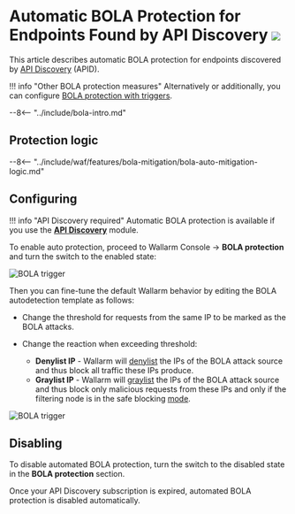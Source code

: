 [variability-in-endpoints-docs]:       ../../api-discovery/exploring.md#variability-in-endpoints
[changes-in-api-docs]:       ../../api-discovery/track-changes.md
[bola-protection-for-endpoints-docs]:  ../../api-discovery/bola-protection.md

# Automatic BOLA Protection for Endpoints Found by API Discovery <a href="../../../about-wallarm/subscription-plans/#subscription-plans"><img src="../../../images/api-security-tag.svg" style="border: none;"></a>

This article describes automatic BOLA protection for endpoints discovered by [API Discovery](../../api-discovery/overview.md) (APID).

!!! info "Other BOLA protection measures"
    Alternatively or additionally, you can configure [BOLA protection with triggers](protecting-against-bola-trigger.md).

--8<-- "../include/bola-intro.md"

## Protection logic

--8<-- "../include/waf/features/bola-mitigation/bola-auto-mitigation-logic.md"

## Configuring

!!! info "API Discovery required"
    Automatic BOLA protection is available if you use the **[API Discovery](../../api-discovery/overview.md)** module.

To enable auto protection, proceed to Wallarm Console → **BOLA protection** and turn the switch to the enabled state:

![BOLA trigger](../../images/user-guides/bola-protection/trigger-enabled-state.png)

Then you can fine-tune the default Wallarm behavior by editing the BOLA autodetection template as follows:

* Change the threshold for requests from the same IP to be marked as the BOLA attacks.
* Change the reaction when exceeding threshold:

    * **Denylist IP** - Wallarm will [denylist](../../user-guides/ip-lists/overview.md) the IPs of the BOLA attack source and thus block all traffic these IPs produce.
    * **Graylist IP** - Wallarm will [graylist](../../user-guides/ip-lists/overview.md) the IPs of the BOLA attack source and thus block only malicious requests from these IPs and only if the filtering node is in the safe blocking [mode](../../admin-en/configure-wallarm-mode.md).

![BOLA trigger](../../images/user-guides/bola-protection/trigger-template.png)

## Disabling

To disable automated BOLA protection, turn the switch to the disabled state in the **BOLA protection** section.

Once your API Discovery subscription is expired, automated BOLA protection is disabled automatically.
